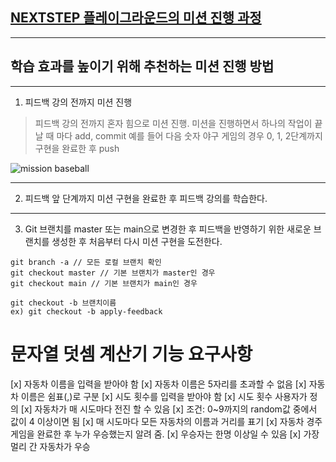 ## [NEXTSTEP 플레이그라운드의 미션 진행 과정](https://github.com/next-step/nextstep-docs/blob/master/playground/README.md)

---
## 학습 효과를 높이기 위해 추천하는 미션 진행 방법

---
1. 피드백 강의 전까지 미션 진행 
> 피드백 강의 전까지 혼자 힘으로 미션 진행. 미션을 진행하면서 하나의 작업이 끝날 때 마다 add, commit
> 예를 들어 다음 숫자 야구 게임의 경우 0, 1, 2단계까지 구현을 완료한 후 push

![mission baseball](https://raw.githubusercontent.com/next-step/nextstep-docs/master/playground/images/mission_baseball.png)

---
2. 피드백 앞 단계까지 미션 구현을 완료한 후 피드백 강의를 학습한다.

---
3. Git 브랜치를 master 또는 main으로 변경한 후 피드백을 반영하기 위한 새로운 브랜치를 생성한 후 처음부터 다시 미션 구현을 도전한다.

```
git branch -a // 모든 로컬 브랜치 확인
git checkout master // 기본 브랜치가 master인 경우
git checkout main // 기본 브랜치가 main인 경우

git checkout -b 브랜치이름
ex) git checkout -b apply-feedback
```

# 문자열 덧셈 계산기 기능 요구사항
[x] 자동차 이름을 입력을 받아야 함
    [x] 자동차 이름은 5자리를 초과할 수 없음
    [x] 자동차 이름은 쉼표(,)로 구분
[x] 시도 횟수를 입력을 받아야 함
    [x] 시도 횟수 사용자가 정의
[x] 자동차가 매 시도마다 전진 할 수 있음
    [x] 조건: 0~9까지의 random값 중에서 값이 4 이상이면 됨
[x] 매 시도마다 모든 자동차의 이름과 거리를 표기
[x] 자동차 경주 게임을 완료한 후 누가 우승했는지 알려 줌. 
    [x] 우승자는 한명 이상일 수 있음
    [x] 가장 멀리 간 자동차가 우승

